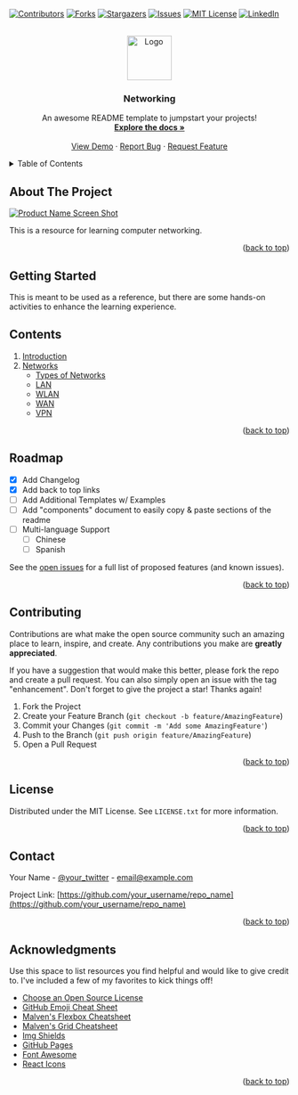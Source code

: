 <div id="top"></div>
<!--
*** Thanks for checking out the Networking. If you have a suggestion
*** that would make this better, please fork the repo and create a pull request
*** or simply open an issue with the tag "enhancement".
*** Don't forget to give the project a star!
*** Thanks again! Now go create something AMAZING! :D
-->

<!-- PROJECT SHIELDS -->
<!--
*** I'm using markdown "reference style" links for readability.
*** Reference links are enclosed in brackets [ ] instead of parentheses ( ).
*** See the bottom of this document for the declaration of the reference variables
*** for contributors-url, forks-url, etc. This is an optional, concise syntax you may use.
*** https://www.markdownguide.org/basic-syntax/#reference-style-links
-->

[![Contributors][contributors-shield]][contributors-url]
[![Forks][forks-shield]][forks-url]
[![Stargazers][stars-shield]][stars-url]
[![Issues][issues-shield]][issues-url]
[![MIT License][license-shield]][license-url]
[![LinkedIn][linkedin-shield]][linkedin-url]

<!-- PROJECT LOGO -->
<br />
<div align="center">
  <a href="https://github.com/jbaczuk/Networking">
    <img src="images/logo.png" alt="Logo" width="80" height="80">
  </a>

  <h3 align="center">Networking</h3>

  <p align="center">
    An awesome README template to jumpstart your projects!
    <br />
    <a href="https://github.com/jbaczuk/Networking"><strong>Explore the docs »</strong></a>
    <br />
    <br />
    <a href="https://github.com/jbaczuk/Networking">View Demo</a>
    ·
    <a href="https://github.com/jbaczuk/Networking/issues">Report Bug</a>
    ·
    <a href="https://github.com/jbaczuk/Networking/issues">Request Feature</a>
  </p>
</div>

<!-- TABLE OF CONTENTS -->
<details>
  <summary>Table of Contents</summary>
  <ol>
    <li>
      <a href="#about-the-project">About The Project</a>
      <!-- <ul>
        <li><a href="#built-with">Built With</a></li>
      </ul> -->
    </li>
    <li>
      <a href="#getting-started">Getting Started</a>
      <!-- <ul>
        <li><a href="#prerequisites">Prerequisites</a></li>
        <li><a href="#installation">Installation</a></li>
      </ul> -->
    </li>
    <li><a href="#contents">Contents</a></li>
    <li><a href="#roadmap">Roadmap</a></li>
    <li><a href="#contributing">Contributing</a></li>
    <li><a href="#license">License</a></li>
    <li><a href="#contact">Contact</a></li>
    <li><a href="#acknowledgments">Acknowledgments</a></li>
  </ol>
</details>

<!-- ABOUT THE PROJECT -->

## About The Project

[![Product Name Screen Shot][product-screenshot]](https://example.com)

This is a resource for learning computer networking.

<p align="right">(<a href="#top">back to top</a>)</p>

<!-- ### Built With

This section should list any major frameworks/libraries used to bootstrap your project. Leave any add-ons/plugins for the acknowledgements section. Here are a few examples.

* [Next.js](https://nextjs.org/)
* [React.js](https://reactjs.org/)
* [Vue.js](https://vuejs.org/)
* [Angular](https://angular.io/)
* [Svelte](https://svelte.dev/)
* [Laravel](https://laravel.com)
* [Bootstrap](https://getbootstrap.com)
* [JQuery](https://jquery.com)

<p align="right">(<a href="#top">back to top</a>)</p> -->

<!-- GETTING STARTED -->

## Getting Started

This is meant to be used as a reference, but there are some hands-on activities to enhance the learning experience.

<!-- ### Prerequisites

This is an example of how to list things you need to use the software and how to install them.
* npm
  ```sh
  npm install npm@latest -g
  ```

### Installation

_Below is an example of how you can instruct your audience on installing and setting up your app. This template doesn't rely on any external dependencies or services._

1. Get a free API Key at [https://example.com](https://example.com)
2. Clone the repo
   ```sh
   git clone https://github.com/your_username_/Project-Name.git
   ```
3. Install NPM packages
   ```sh
   npm install
   ```
4. Enter your API in `config.js`
   ```js
   const API_KEY = 'ENTER YOUR API';
   ```

<p align="right">(<a href="#top">back to top</a>)</p> -->

<!-- USAGE EXAMPLES -->

## Contents
<!-- TODO: See https://www.ibm.com/cloud/learn/networking-a-complete-guide -->
<ol>
  <li>
    <a href="/introduction">Introduction</a>
  </li>
  <li>
    <a href="/networks">Networks</a>
    <ul>
      <li>
        <a href="/networks/types">Types of Networks</a>
      </li>
      <li>
        <a href="/networks/types">LAN</a>
      </li>
      <li>
        <a href="/networks/types">WLAN</a>
      </li>
      <li>
        <a href="/networks/types">WAN</a>
      </li>
      <li>
        <a href="/networks/types">VPN</a>
      </li>
    </ul>
  </li>
</ol>

<p align="right">(<a href="#top">back to top</a>)</p>

<!-- ROADMAP -->

## Roadmap

- [x] Add Changelog
- [x] Add back to top links
- [ ] Add Additional Templates w/ Examples
- [ ] Add "components" document to easily copy & paste sections of the readme
- [ ] Multi-language Support
  - [ ] Chinese
  - [ ] Spanish

See the [open issues](https://github.com/jbaczuk/Networking/issues) for a full list of proposed features (and known issues).

<p align="right">(<a href="#top">back to top</a>)</p>

<!-- CONTRIBUTING -->

## Contributing

Contributions are what make the open source community such an amazing place to learn, inspire, and create. Any contributions you make are **greatly appreciated**.

If you have a suggestion that would make this better, please fork the repo and create a pull request. You can also simply open an issue with the tag "enhancement".
Don't forget to give the project a star! Thanks again!

1. Fork the Project
2. Create your Feature Branch (`git checkout -b feature/AmazingFeature`)
3. Commit your Changes (`git commit -m 'Add some AmazingFeature'`)
4. Push to the Branch (`git push origin feature/AmazingFeature`)
5. Open a Pull Request

<p align="right">(<a href="#top">back to top</a>)</p>

<!-- LICENSE -->

## License

Distributed under the MIT License. See `LICENSE.txt` for more information.

<p align="right">(<a href="#top">back to top</a>)</p>

<!-- CONTACT -->

## Contact

Your Name - [@your_twitter](https://twitter.com/your_username) - email@example.com

Project Link: [https://github.com/your_username/repo_name](https://github.com/your_username/repo_name)

<p align="right">(<a href="#top">back to top</a>)</p>

<!-- ACKNOWLEDGMENTS -->

## Acknowledgments

Use this space to list resources you find helpful and would like to give credit to. I've included a few of my favorites to kick things off!

- [Choose an Open Source License](https://choosealicense.com)
- [GitHub Emoji Cheat Sheet](https://www.webpagefx.com/tools/emoji-cheat-sheet)
- [Malven's Flexbox Cheatsheet](https://flexbox.malven.co/)
- [Malven's Grid Cheatsheet](https://grid.malven.co/)
- [Img Shields](https://shields.io)
- [GitHub Pages](https://pages.github.com)
- [Font Awesome](https://fontawesome.com)
- [React Icons](https://react-icons.github.io/react-icons/search)

<p align="right">(<a href="#top">back to top</a>)</p>

<!-- MARKDOWN LINKS & IMAGES -->
<!-- https://www.markdownguide.org/basic-syntax/#reference-style-links -->

[contributors-shield]: https://img.shields.io/github/contributors/jbaczuk/Networking.svg?style=for-the-badge
[contributors-url]: https://github.com/jbaczuk/Networking/graphs/contributors
[forks-shield]: https://img.shields.io/github/forks/jbaczuk/Networking.svg?style=for-the-badge
[forks-url]: https://github.com/jbaczuk/Networking/network/members
[stars-shield]: https://img.shields.io/github/stars/jbaczuk/Networking.svg?style=for-the-badge
[stars-url]: https://github.com/jbaczuk/Networking/stargazers
[issues-shield]: https://img.shields.io/github/issues/jbaczuk/Networking.svg?style=for-the-badge
[issues-url]: https://github.com/jbaczuk/Networking/issues
[license-shield]: https://img.shields.io/github/license/jbaczuk/Networking.svg?style=for-the-badge
[license-url]: https://github.com/jbaczuk/Networking/blob/master/LICENSE.txt
[linkedin-shield]: https://img.shields.io/badge/-LinkedIn-black.svg?style=for-the-badge&logo=linkedin&colorB=555
[linkedin-url]: https://linkedin.com/in/jbaczuk
[product-screenshot]: images/screenshot.png
